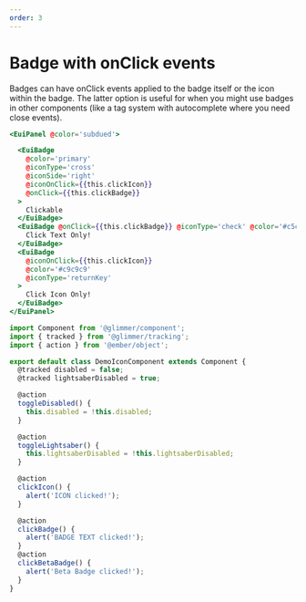 ```yaml
---
order: 3
---
```


# Badge with onClick events

<EuiText>
  <p>

Badges can have <EuiCode>onClick</EuiCode> events applied to the badge itself or the icon within the badge. The latter option is useful for when you might use badges in other components (like a tag system with autocomplete where you need close events).

  </p>
</EuiText>

```hbs template
<EuiPanel @color='subdued'>

  <EuiBadge
    @color='primary'
    @iconType='cross'
    @iconSide='right'
    @iconOnClick={{this.clickIcon}}
    @onClick={{this.clickBadge}}
  >
    Clickable
  </EuiBadge>
  <EuiBadge @onClick={{this.clickBadge}} @iconType='check' @color='#c5c5c5'>
    Click Text Only!
  </EuiBadge>
  <EuiBadge
    @iconOnClick={{this.clickIcon}}
    @color='#c9c9c9'
    @iconType='returnKey'
  >
    Click Icon Only!
  </EuiBadge>
</EuiPanel>
```

```js component
import Component from '@glimmer/component';
import { tracked } from '@glimmer/tracking';
import { action } from '@ember/object';

export default class DemoIconComponent extends Component {
  @tracked disabled = false;
  @tracked lightsaberDisabled = true;

  @action
  toggleDisabled() {
    this.disabled = !this.disabled;
  }

  @action
  toggleLightsaber() {
    this.lightsaberDisabled = !this.lightsaberDisabled;
  }

  @action
  clickIcon() {
    alert('ICON clicked!');
  }

  @action
  clickBadge() {
    alert('BADGE TEXT clicked!');
  }
  @action
  clickBetaBadge() {
    alert('Beta Badge clicked!');
  }
}
```
